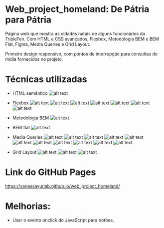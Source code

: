# Web_project_homeland: De Pátria para Pátria

Página web que mostra as cidades natais de alguns funcionários da TripleTen. Com HTML e CSS avançados, Flexbox, Metodologia BEM e BEM Flat, Figma, Media Queries e Grid Layout.

Primeiro design responsivo, com pontos de interrupção para consultas de mídia fornecidos no projeto.

# Técnicas utilizadas

- HTML semântico
  ![alt text](./images/readme/HTML-semântico.png)

- Flexbox
  ![alt text](./images/readme/Flexbox1.png)
  ![alt text](./images/readme/Flexbox2.png)
  ![alt text](./images/readme/Flexbox3.png)
  ![alt text](./images/readme/Flexbox4.png)
  ![alt text](./images/readme/Flexbox5.png)
  ![alt text](./images/readme/Flexbox6.png)
  ![alt text](./images/readme/Flexbox7.png)

- Metodologia BEM
  ![alt text](./images/readme/BEM.png)

- BEM flat
  ![alt text](./images/readme/BEM-flat.png)

- Media Queries
  ![alt text](./images/readme/Consulta-de-mídia1.png)
  ![alt text](./images/readme/Consulta-de-mídia2.png)
  ![alt text](./images/readme/Consulta-de-mídia3.png)
  ![alt text](./images/readme/Consulta-de-mídia4.png)
  ![alt text](./images/readme/Consulta-de-mídia5.png)
  ![alt text](./images/readme/Consulta-de-mídia6.png)
  ![alt text](./images/readme/Consulta-de-mídia7.png)
  ![alt text](./images/readme/Consulta-de-mídia8.png)
  ![alt text](./images/readme/Consulta-de-mídia9.png)
  ![alt text](./images/readme/Consulta-de-mídia10.png)
  ![alt text](./images/readme/Consulta-de-mídia11.png)

- Grid Layout
  ![alt text](./images/readme/Grid1.png)
  ![alt text](./images/readme/Grid2.png)
  ![alt text](./images/readme/Grid3.png)

# Link do GitHub Pages

https://vanessayuriab.github.io/web_project_homeland/

# Melhorias:

- Usar o evento onclick do JavaScript para botões.
